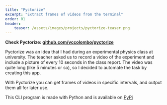 ```yaml
---
title: "Pyctorize"
excerpt: "Extract frames of videos from the terminal"
order: 01
header:
    teaser: /assets/images/projects/pyctorize-teaser.png
---
```


**Check Pyctorize: [github.com/vccolombo/pyctorize](https://github.com/vccolombo/pyctorize)**

Pyctorize was an idea that I had during an experimental physics class at university. The teacher asked us to record a video of the experiment and include a picture of every 10 seconds in the class report. The video was quite long (like 5 minutes or so), so I decided to automate the task by creating this app.

With Pyctorize you can get frames of videos in specific intervals, and output them all for later use.

This CLI program is made with Python and is available on [PyPi](https://pypi.org/project/pyctorize/)